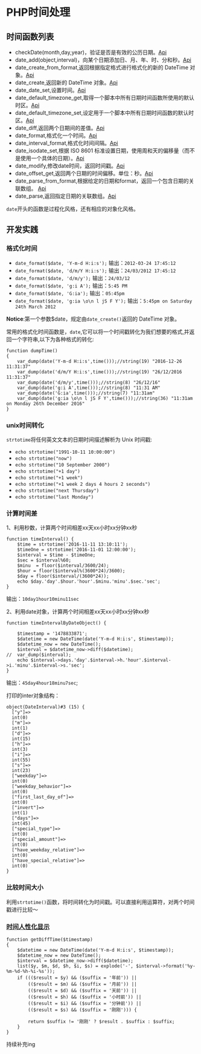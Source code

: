 # PHP时间处理

## 时间函数列表

+ checkDate(month,day,year)，验证是否是有效的公历日期。[Api](https://secure.php.net/manual/zh/function.checkdate.php)
+ date_add(object,interval)，向某个日期添加日、月、年、时、分和秒。[Api](https://secure.php.net/manual/zh/function.date-add.php)
+ date_create_from_format,返回根据指定格式进行格式化的新的 DateTime 对象。[Api](https://secure.php.net/manual/zh/function.date-create-from-format.php)
+ date_create,返回新的 DateTime 对象。[Api](https://secure.php.net/manual/zh/function.date-create.php)
+ date_date_set,设置时间。[Api](https://secure.php.net/manual/zh/function.date-date-set.php)
+ date_default_timezone_get,取得一个脚本中所有日期时间函数所使用的默认时区。[Api](https://secure.php.net/manual/zh/function.date-default-timezone-get.php)
+ date_default_timezone_set,设定用于一个脚本中所有日期时间函数的默认时区。[Api](https://secure.php.net/manual/zh/function.date-default-timezone-set.php)
+ date_diff,返回两个日期间的差值。[Api](https://secure.php.net/manual/zh/function.date-diff.php)
+ date_format,格式化一个时间。[Api](https://secure.php.net/manual/zh/datetime.format.php)
+ date_interval_format,格式化时间间隔。[Api](https://secure.php.net/manual/zh/dateinterval.format.php)
+ date_isodate_set,根据 ISO 8601 标准设置日期，使用周和天的偏移量（而不是使用一个具体的日期）。[Api](https://secure.php.net/manual/zh/function.date-isodate-set.php)
+ date_modify,修改date时间，返回时间戳。[Api](https://secure.php.net/manual/zh/datetime.modify.php)
+ date_offset_get,返回两个日期的时间偏移。单位：秒。[Api](https://secure.php.net/manual/zh/function.date-offset-get.php)
+ date_parse_from_format,根据给定的日期和format，返回一个包含日期的关联数组。 [Api](https://secure.php.net/manual/zh/function.date-parse-from-format.php)
+ date_parse,返回指定日期的关联数组。[Api](https://secure.php.net/manual/zh/function.date-parse.php)



`date`开头的函数是过程化风格，还有相应的对象化风格。


## 开发实践

### 格式化时间

+ `date_format($date, 'Y-m-d H:i:s');` 输出：`2012-03-24 17:45:12`
+ `date_format($date, 'd/m/Y H:i:s');` 输出：`24/03/2012 17:45:12`
+ `date_format($date, 'd/m/y');` 输出：`24/03/12`
+ `date_format($date, 'g:i A');` 输出：`5:45 PM`
+ `date_format($date, 'G:ia');` 输出：`05:45pm`
+ `date_format($date, 'g:ia \o\n l jS F Y');` 输出：`5:45pm on Saturday 24th March 2012`

**Notice**:第一个参数$date，规定由`date_create()`返回的 DateTime 对象。

常用的格式化时间函数是，`date`,它可以将一个时间戳转化为我们想要的格式,并返回一个字符串,以下为各种格式的转化:

```
function dumpTime()
{
	var_dump(date('Y-m-d H:i:s',time()));//string(19) "2016-12-26 11:31:37"
	var_dump(date('d/m/Y H:i:s',time()));//string(19) "26/12/2016 11:31:37"
	var_dump(date('d/m/y',time()));//string(8) "26/12/16"
	var_dump(date('g:i A',time()));//string(8) "11:31 AM"
	var_dump(date('G:ia',time()));//string(7) "11:31am"
	var_dump(date('g:ia \o\n l jS F Y',time()));//string(36) "11:31am on Monday 26th December 2016"
}
```

### unix时间转化

`strtotime`将任何英文文本的日期时间描述解析为 Unix 时间戳:

+ `echo strtotime("1991-10-11 10:00:00")`
+ `echo strtotime("now")`
+ `echo strtotime("10 September 2000")`
+ `echo strtotime("+1 day")`
+ `echo strtotime("+1 week")`
+ `echo strtotime("+1 week 2 days 4 hours 2 seconds")`
+ `echo strtotime("next Thursday")`
+ `echo strtotime("last Monday")`


### 计算时间差

1、利用秒数，计算两个时间相差xx天xx小时xx分钟xx秒

```
function timeInterval() {
	$time = strtotime('2016-11-11 13:10:11');
	$timeOne = strtotime('2016-11-01 12:00:00');
	$interval = $time - $timeOne;
	$sec = $interval%60;
	$minu  = floor($interval/3600/24);
	$hour = floor($interval%(3600*24)/3600);
	$day = floor($interval/(3600*24));
	echo $day.'day'.$hour.'hour'.$minu.'minu'.$sec.'sec';
}
```

输出：`10day1hour10minu11sec`


2、利用date对象，计算两个时间相差xx天xx小时xx分钟xx秒

```
function timeIntervalByDateObject() {

	$timestamp = '1478833871';
	$datetime = new DateTime(date('Y-m-d H:i:s', $timestamp));
	$datetime_now = new DateTime();
	$interval = $datetime_now->diff($datetime);
//	var_dump($interval);
	echo $interval->days.'day'.$interval->h.'hour'.$interval->i.'minu'.$interval->s.'sec';
}
```

输出：`45day4hour18minu7sec`;

打印的inter对象结构： 
```
object(DateInterval)#3 (15) {
  ["y"]=>
  int(0)
  ["m"]=>
  int(1)
  ["d"]=>
  int(15)
  ["h"]=>
  int(3)
  ["i"]=>
  int(55)
  ["s"]=>
  int(23)
  ["weekday"]=>
  int(0)
  ["weekday_behavior"]=>
  int(0)
  ["first_last_day_of"]=>
  int(0)
  ["invert"]=>
  int(1)
  ["days"]=>
  int(45)
  ["special_type"]=>
  int(0)
  ["special_amount"]=>
  int(0)
  ["have_weekday_relative"]=>
  int(0)
  ["have_special_relative"]=>
  int(0)
}
```

### 比较时间大小

利用`strtotime()`函数，将时间转化为时间戳。可以直接利用运算符，对两个时间戳进行比较～

### [时间人性化显示](https://segmentfault.com/q/1010000006702691)

```
function getDiffTime($timestamp)
{
	$datetime = new DateTime(date('Y-m-d H:i:s', $timestamp));
	$datetime_now = new DateTime();
	$interval = $datetime_now->diff($datetime);
	list($y, $m, $d, $h, $i, $s) = explode('-', $interval->format('%y-%m-%d-%h-%i-%s'));
	if ((($result = $y) && ($suffix = '年前')) ||
		(($result = $m) && ($suffix = '月前')) ||
		(($result = $d) && ($suffix = '天前')) ||
		(($result = $h) && ($suffix = '小时前')) ||
		(($result = $i) && ($suffix = '分钟前')) ||
		(($result = $s) && ($suffix = '刚刚'))) {

		return $suffix != '刚刚' ? $result . $suffix : $suffix;
	}
}
```

持续补充ing